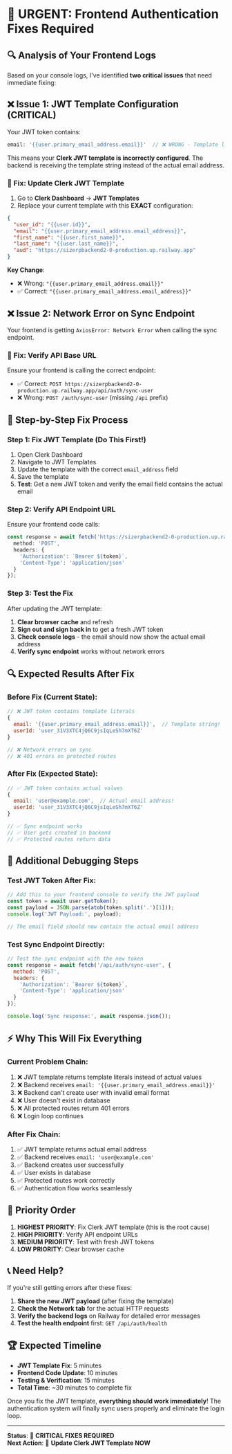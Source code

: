 # 🚨 URGENT: Frontend Authentication Fixes Required

## 🔍 **Analysis of Your Frontend Logs**

Based on your console logs, I've identified **two critical issues** that need immediate fixing:

## ❌ **Issue 1: JWT Template Configuration (CRITICAL)**

Your JWT token contains:
```javascript
email: '{{user.primary_email_address.email}}'  // ❌ WRONG - Template literal!
```

This means your **Clerk JWT template is incorrectly configured**. The backend is receiving the template string instead of the actual email address.

### **🔧 Fix: Update Clerk JWT Template**

1. Go to **Clerk Dashboard** → **JWT Templates**
2. Replace your current template with this **EXACT** configuration:

```json
{
  "user_id": "{{user.id}}",
  "email": "{{user.primary_email_address.email_address}}",
  "first_name": "{{user.first_name}}",
  "last_name": "{{user.last_name}}",
  "aud": "https://sizerpbackend2-0-production.up.railway.app"
}
```

**Key Change**: 
- ❌ Wrong: `"{{user.primary_email_address.email}}"`
- ✅ Correct: `"{{user.primary_email_address.email_address}}"`

## ❌ **Issue 2: Network Error on Sync Endpoint**

Your frontend is getting `AxiosError: Network Error` when calling the sync endpoint.

### **🔧 Fix: Verify API Base URL**

Ensure your frontend is calling the correct endpoint:
- ✅ Correct: `POST https://sizerpbackend2-0-production.up.railway.app/api/auth/sync-user`
- ❌ Wrong: `POST /auth/sync-user` (missing `/api` prefix)

## 🚀 **Step-by-Step Fix Process**

### **Step 1: Fix JWT Template (Do This First!)**
1. Open Clerk Dashboard
2. Navigate to JWT Templates
3. Update the template with the correct `email_address` field
4. Save the template
5. **Test**: Get a new JWT token and verify the email field contains the actual email

### **Step 2: Verify API Endpoint URL**
Ensure your frontend code calls:
```typescript
const response = await fetch('https://sizerpbackend2-0-production.up.railway.app/api/auth/sync-user', {
  method: 'POST',
  headers: {
    'Authorization': `Bearer ${token}`,
    'Content-Type': 'application/json'
  }
});
```

### **Step 3: Test the Fix**
After updating the JWT template:
1. **Clear browser cache** and refresh
2. **Sign out and sign back in** to get a fresh JWT token
3. **Check console logs** - the email should now show the actual email address
4. **Verify sync endpoint** works without network errors

## 🔍 **Expected Results After Fix**

### **Before Fix (Current State):**
```javascript
// ❌ JWT token contains template literals
{
  email: '{{user.primary_email_address.email}}',  // Template string!
  userId: 'user_31V3XTC4jQ6C9jsIqLeSh7mXT6Z'
}

// ❌ Network errors on sync
// ❌ 401 errors on protected routes
```

### **After Fix (Expected State):**
```javascript
// ✅ JWT token contains actual values
{
  email: 'user@example.com',  // Actual email address!
  userId: 'user_31V3XTC4jQ6C9jsIqLeSh7mXT6Z'
}

// ✅ Sync endpoint works
// ✅ User gets created in backend
// ✅ Protected routes return data
```

## 🐛 **Additional Debugging Steps**

### **Test JWT Token After Fix:**
```javascript
// Add this to your frontend console to verify the JWT payload
const token = await user.getToken();
const payload = JSON.parse(atob(token.split('.')[1]));
console.log('JWT Payload:', payload);

// The email field should now contain the actual email address
```

### **Test Sync Endpoint Directly:**
```javascript
// Test the sync endpoint with the new token
const response = await fetch('/api/auth/sync-user', {
  method: 'POST',
  headers: {
    'Authorization': `Bearer ${token}`,
    'Content-Type': 'application/json'
  }
});

console.log('Sync response:', await response.json());
```

## ⚡ **Why This Will Fix Everything**

### **Current Problem Chain:**
1. ❌ JWT template returns template literals instead of actual values
2. ❌ Backend receives `email: '{{user.primary_email_address.email}}'`
3. ❌ Backend can't create user with invalid email format
4. ❌ User doesn't exist in database
5. ❌ All protected routes return 401 errors
6. ❌ Login loop continues

### **After Fix Chain:**
1. ✅ JWT template returns actual email address
2. ✅ Backend receives `email: 'user@example.com'`
3. ✅ Backend creates user successfully
4. ✅ User exists in database
5. ✅ Protected routes work correctly
6. ✅ Authentication flow works seamlessly

## 🎯 **Priority Order**

1. **HIGHEST PRIORITY**: Fix Clerk JWT template (this is the root cause)
2. **HIGH PRIORITY**: Verify API endpoint URLs
3. **MEDIUM PRIORITY**: Test with fresh JWT tokens
4. **LOW PRIORITY**: Clear browser cache

## 📞 **Need Help?**

If you're still getting errors after these fixes:

1. **Share the new JWT payload** (after fixing the template)
2. **Check the Network tab** for the actual HTTP requests
3. **Verify the backend logs** on Railway for detailed error messages
4. **Test the health endpoint** first: `GET /api/auth/health`

## 🏆 **Expected Timeline**

- **JWT Template Fix**: 5 minutes
- **Frontend Code Update**: 10 minutes  
- **Testing & Verification**: 15 minutes
- **Total Time**: ~30 minutes to complete fix

Once you fix the JWT template, **everything should work immediately**! The authentication system will finally sync users properly and eliminate the login loop.

---

**Status**: 🔴 **CRITICAL FIXES REQUIRED**  
**Next Action**: 🎯 **Update Clerk JWT Template NOW**
